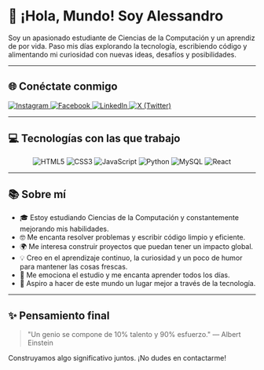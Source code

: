 # 👋 ¡Hola, Mundo! Soy Alessandro

Soy un apasionado estudiante de Ciencias de la Computación y un aprendiz de por vida. Paso mis días explorando la tecnología, escribiendo código y alimentando mi curiosidad con nuevas ideas, desafíos y posibilidades.

---

## 🌐 Conéctate conmigo

<a href="https://www.instagram.com/pierogonzaless/" target="_blank">
  <img src="https://img.shields.io/badge/Instagram-%23E4405F?style=for-the-badge&logo=instagram&logoColor=white" alt="Instagram"/>
</a>
<a href="https://www.facebook.com/profile.php?id=61557622364773&comment_id=Y29tbWVudDoxMjIxODg4MTY2NzAyNTQwNzhfMTE4NTc5NjM0NjQxMjQyOQ%3D%3D&locale=es_LA" target="_blank">
  <img src="https://img.shields.io/badge/Facebook-%231877F2?style=for-the-badge&logo=facebook&logoColor=white" alt="Facebook"/>
</a>
<a href="https://www.linkedin.com/in/piero-alessandro-gonzales-4b603b312/" target="_blank">
  <img src="https://img.shields.io/badge/LinkedIn-%230077B5?style=for-the-badge&logo=linkedin&logoColor=white" alt="LinkedIn"/>
</a>
<a href="https://x.com/pierogonzaless" target="_blank">
  <img src="https://img.shields.io/badge/X-%23000000?style=for-the-badge&logo=x&logoColor=white" alt="X (Twitter)"/>
</a>

---

## 💻 Tecnologías con las que trabajo

<p align="center">
  <img src="https://img.shields.io/badge/HTML5-E34F26?style=for-the-badge&logo=html5&logoColor=white" alt="HTML5" />
  <img src="https://img.shields.io/badge/CSS3-1572B6?style=for-the-badge&logo=css3&logoColor=white" alt="CSS3" />
  <img src="https://img.shields.io/badge/JavaScript-F7DF1E?style=for-the-badge&logo=javascript&logoColor=black" alt="JavaScript" />
  <img src="https://img.shields.io/badge/Python-3776AB?style=for-the-badge&logo=python&logoColor=white" alt="Python" />
  <img src="https://img.shields.io/badge/MySQL-4479A1?style=for-the-badge&logo=mysql&logoColor=white" alt="MySQL" />
  <img src="https://img.shields.io/badge/React-20232A?style=for-the-badge&logo=react&logoColor=61DAFB" alt="React" />
</p>

---

## 📚 Sobre mí

- 🎓 Estoy estudiando Ciencias de la Computación y constantemente mejorando mis habilidades.
- 🤓 Me encanta resolver problemas y escribir código limpio y eficiente.
- 🌍 Me interesa construir proyectos que puedan tener un impacto global.
- 💡 Creo en el aprendizaje continuo, la curiosidad y un poco de humor para mantener las cosas frescas.
- 🚀 Me emociona el estudio y me encanta aprender todos los días.
- 🌟 Aspiro a hacer de este mundo un lugar mejor a través de la tecnología.

---

## ✨ Pensamiento final

> "Un genio se compone de 10% talento y 90% esfuerzo." — Albert Einstein

Construyamos algo significativo juntos. ¡No dudes en contactarme!
